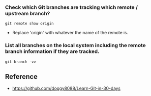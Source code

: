 ### Check which Git branches are tracking which remote / upstream branch?
`git remote show origin`
- Replace 'origin' with whatever the name of the remote is.
### List all branches on the local system including the remote branch information if they are tracked.
`git branch -vv  `

## Reference
- https://github.com/doggy8088/Learn-Git-in-30-days
